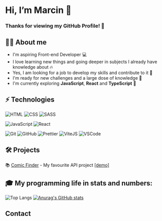# Hi, I’m Marcin :wave: 
 ### Thanks for viewing my GitHub Profile! :hugs:
 
 ## :frowning_man: About me
 - I'm aspiring Front-end Developer :computer:
 - I love learning new things and going deeper in subjects I already have knowledge about :fire:
 - Yes, I am looking for a job to develop my skills and contribute to it :hammer:
 - I'm ready for new challenges and a large dose of knowledge :muscle:
 - I'm currently exploring **JavaScript**, **React** and **TypeScript** :eyes:


## ⚡  Technologies
![HTML](https://img.shields.io/badge/HTML-orange?logo=html5&logoColor=white&style=flat)
![CSS](https://img.shields.io/badge/CSS-blue?logo=css3&style=flat)
![SASS](https://img.shields.io/badge/Sass-pink?logo=sass&logoColor=white&style=flat)

![JavaScript](https://img.shields.io/badge/JavaScript-yellow?logo=javascript&logoColor=white&style=flat) 
![React](https://img.shields.io/badge/React-black?logo=react&logoColor=white&style=flat) 

![Git](https://img.shields.io/badge/Git-red?logo=git&logoColor=white&style=flat)
![GitHub](https://img.shields.io/badge/GitHub-gray?logo=github&logoColor=white&style=flat) 
![Prettier](https://img.shields.io/badge/Prettier-24292e?logo=prettier&logoColor=white&style=flat)
![ViteJS](https://img.shields.io/badge/Vite-red?logo=vite&logoColor=white&style=flat)
![VSCode](https://img.shields.io/badge/VSCode-blue?logo=Visual-Studio-Code&logoColor=white&style=flat)

## :hammer_and_wrench:  Projects 

:books: [Comic Finder](https://github.com/IHaveTheSourceCode/comics-searcher) - My favourite API project [[demo]](https://github.com/IHaveTheSourceCode/comics-searcher)

## :mortar_board: My programming life in stats and numbers:
![Top Langs](https://github-readme-stats.vercel.app/api/top-langs/?username=IHaveTheSourceCode&theme=dark)
[![Anurag's GitHub stats](https://github-readme-stats.vercel.app/api?username=ihavethesourcecode&count_private=true&theme=dark&hide=stars,prs,issues,contribs)](https://github.com/anuraghazra/github-readme-stats)

## Contact  
